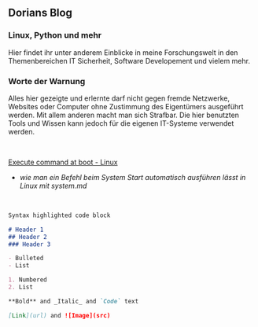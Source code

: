 ## Dorians Blog
### Linux, Python und mehr

Hier findet ihr unter anderem Einblicke in meine Forschungswelt in den Themenbereichen IT Sicherheit, Software Developement und vielem mehr.

### Worte der Warnung

Alles hier gezeigte und erlernte darf nicht gegen fremde Netzwerke, Websites oder Computer ohne Zustimmung des Eigentümers ausgeführt werden.
Mit allem anderen macht man sich Strafbar. Die hier benutzten Tools und Wissen kann jedoch für die eigenen IT-Systeme verwendet werden.

<br>

[Execute command at boot - Linux](cmd-at-boot.md)
  - _wie man ein Befehl beim System Start automatisch ausführen lässt in Linux mit system.md_

<br>


```markdown
Syntax highlighted code block

# Header 1
## Header 2
### Header 3

- Bulleted
- List

1. Numbered
2. List

**Bold** and _Italic_ and `Code` text

[Link](url) and ![Image](src)
```

